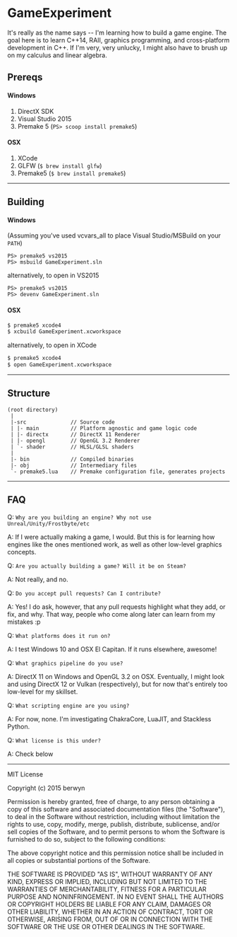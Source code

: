 # GameExperiment
It's really as the name says -- I'm learning how to build a game engine.
The goal here is to learn C++14, RAII, graphics programming, and cross-platform
development in C++. If I'm very, very unlucky, I might also have to brush up
on my calculus and linear algebra.

## Prereqs


#### Windows
1. DirectX SDK
2. Visual Studio 2015
3. Premake 5 (`PS> scoop install premake5`)

#### OSX
1. XCode
2. GLFW (`$ brew install glfw`)
3. Premake5 (`$ brew install premake5`)

---

## Building

#### Windows
(Assuming you've used vcvars_all to place Visual Studio/MSBuild on your `PATH`)
```posh
PS> premake5 vs2015
PS> msbuild GameExperiment.sln
```
alternatively, to open in VS2015
```posh
PS> premake5 vs2015
PS> devenv GameExperiment.sln
```

#### OSX
```bash
$ premake5 xcode4
$ xcbuild GameExperiment.xcworkspace
```
alternatively, to open in XCode
```bash
$ premake5 xcode4
$ open GameExperiment.xcworkspace
```

---

## Structure

```
(root directory)
 |
 |-src              // Source code
 | |- main          // Platform agnostic and game logic code
 | |- directx       // DirectX 11 Renderer
 | |- opengl        // OpenGL 3.2 Renderer
 | `- shader        // HLSL/GLSL shaders
 |
 |- bin             // Compiled binaries
 |- obj             // Intermediary files
 `- premake5.lua    // Premake configuration file, generates projects
```

---

## FAQ

Q: `Why are you building an engine? Why not use Unreal/Unity/Frostbyte/etc`

A: If I were actually making a game, I would. But this is for learning
how engines like the ones mentioned work, as well as other low-level
graphics concepts.

Q: `Are you actually building a game? Will it be on Steam?`

A: Not really, and no.

Q: `Do you accept pull requests? Can I contribute?`

A: Yes! I do ask, however, that any pull requests highlight what they
add, or fix, and why. That way, people who come along later can learn
from my mistakes :p

Q: `What platforms does it run on?`

A: I test Windows 10 and OSX El Capitan. If it runs elsewhere, awesome!

Q: `What graphics pipeline do you use?`

A: DirectX 11 on Windows and OpenGL 3.2 on OSX. Eventually, I might look
and using DirectX 12 or Vulkan (respectively), but for now that's entirely
too low-level for my skillset.

Q: `What scripting engine are you using?`

A: For now, none. I'm investigating ChakraCore, LuaJIT, and Stackless Python.

Q: `What license is this under?`

A: Check below

---

MIT License

Copyright (c) 2015 berwyn

Permission is hereby granted, free of charge, to any person obtaining a copy
of this software and associated documentation files (the "Software"), to deal
in the Software without restriction, including without limitation the rights
to use, copy, modify, merge, publish, distribute, sublicense, and/or sell
copies of the Software, and to permit persons to whom the Software is
furnished to do so, subject to the following conditions:

The above copyright notice and this permission notice shall be included in all
copies or substantial portions of the Software.

THE SOFTWARE IS PROVIDED "AS IS", WITHOUT WARRANTY OF ANY KIND, EXPRESS OR
IMPLIED, INCLUDING BUT NOT LIMITED TO THE WARRANTIES OF MERCHANTABILITY,
FITNESS FOR A PARTICULAR PURPOSE AND NONINFRINGEMENT. IN NO EVENT SHALL THE
AUTHORS OR COPYRIGHT HOLDERS BE LIABLE FOR ANY CLAIM, DAMAGES OR OTHER
LIABILITY, WHETHER IN AN ACTION OF CONTRACT, TORT OR OTHERWISE, ARISING FROM,
OUT OF OR IN CONNECTION WITH THE SOFTWARE OR THE USE OR OTHER DEALINGS IN THE
SOFTWARE.